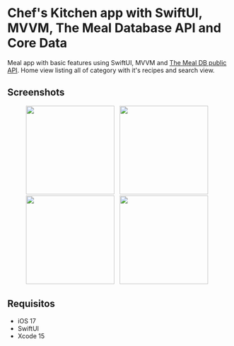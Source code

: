 # Chef's Kitchen app with SwiftUI, MVVM, The Meal Database API and Core Data
Meal app with basic features using SwiftUI, MVVM and [The Meal DB public API](https://www.themealdb.com/). Home view listing all of category with it's recipes and search view.

## Screenshots
<p align="center">
    <img src="https://user-images.githubusercontent.com/16376748/105731722-73af9600-5f0e-11eb-8196-b0691af173be.png" width="200"> &nbsp;
    <img src="https://user-images.githubusercontent.com/16376748/105731763-8033ee80-5f0e-11eb-97da-cb1163694512.png" width="200"> &nbsp;
    <img src="https://user-images.githubusercontent.com/16376748/105731779-85913900-5f0e-11eb-982a-8507c9d12d9d.png" width="200"> &nbsp;
    <img src="https://user-images.githubusercontent.com/16376748/105731787-888c2980-5f0e-11eb-941f-281c820b6452.png" width="200"> &nbsp;
</p>

## Requisitos
- iOS 17
- SwiftUI
- Xcode 15
